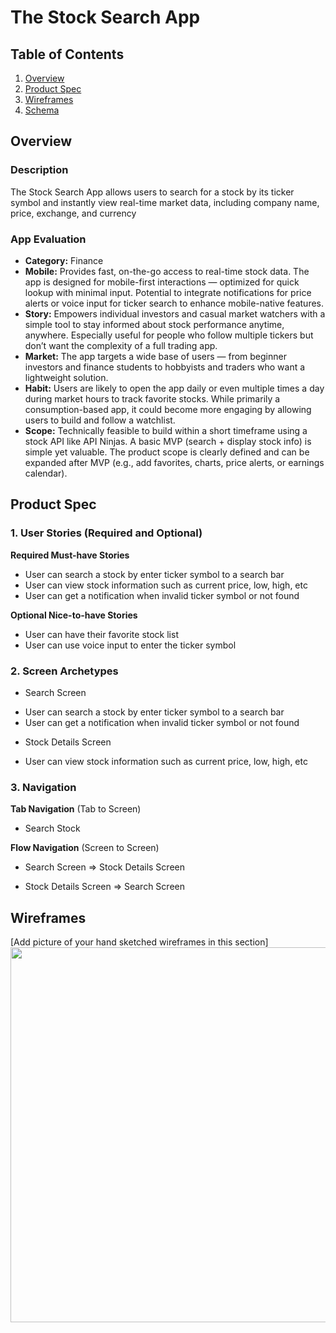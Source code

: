
# The Stock Search App

## Table of Contents

1. [Overview](#Overview)
2. [Product Spec](#Product-Spec)
3. [Wireframes](#Wireframes)
4. [Schema](#Schema)

## Overview

### Description

The Stock Search App allows users to search for a stock by its ticker symbol and instantly view real-time market data, including company name, price, exchange, and currency

### App Evaluation
   - **Category:** Finance
   - **Mobile:** Provides fast, on-the-go access to real-time stock data. The app is designed for mobile-first interactions — optimized for quick lookup with minimal input. Potential to integrate notifications for price alerts or voice input for ticker search to enhance mobile-native features.
   - **Story:** Empowers individual investors and casual market watchers with a simple tool to stay informed about stock performance anytime, anywhere. Especially useful for people who follow multiple tickers but don’t want the complexity of a full trading app.
   - **Market:** The app targets a wide base of users — from beginner investors and finance students to hobbyists and traders who want a lightweight solution. 
   - **Habit:** Users are likely to open the app daily or even multiple times a day during market hours to track favorite stocks. While primarily a consumption-based app, it could become more engaging by allowing users to build and follow a watchlist.
   - **Scope:** Technically feasible to build within a short timeframe using a stock API like API Ninjas. A basic MVP (search + display stock info) is simple yet valuable. The product scope is clearly defined and can be expanded after MVP (e.g., add favorites, charts, price alerts, or earnings calendar).

## Product Spec

### 1. User Stories (Required and Optional)

**Required Must-have Stories**

* User can search a stock by enter ticker symbol to a search bar
* User can view stock information such as current price, low, high, etc
* User can get a notification when invalid ticker symbol or not found

**Optional Nice-to-have Stories**

* User can have their favorite stock list
* User can use voice input to enter the ticker symbol


### 2. Screen Archetypes

- Search Screen
* User can search a stock by enter ticker symbol to a search bar
* User can get a notification when invalid ticker symbol or not found

- Stock Details Screen
* User can view stock information such as current price, low, high, etc



### 3. Navigation

**Tab Navigation** (Tab to Screen)

* Search Stock


**Flow Navigation** (Screen to Screen)

- Search Screen
=> Stock Details Screen

- Stock Details Screen
=> Search Screen



## Wireframes

[Add picture of your hand sketched wireframes in this section]
<img src="YOUR_WIREFRAME_IMAGE_URL" width=600>

